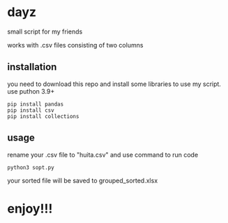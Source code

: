 # dayz
small script for my friends
<p>works with .csv files consisting of two columns</p>

## installation
you need to download this repo and install some libraries to use my script. use puthon 3.9+
```
pip install pandas
pip install csv
pip install collections
```
## usage
rename your .csv file to "huita.csv" and use command to run code
```
python3 sopt.py
```
your sorted file will be saved to grouped_sorted.xlsx

# enjoy!!!
